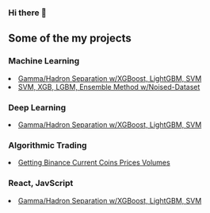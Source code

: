 ### Hi there 👋

<!--
**john-fante/john-fante** is a ✨ _special_ ✨ repository because its `README.md` (this file) appears on your GitHub profile.

Here are some ideas to get you started:

- 🔭 I’m currently working on ...
- 🌱 I’m currently learning ...
- 👯 I’m looking to collaborate on ...
- 🤔 I’m looking for help with ...
- 💬 Ask me about ...
- 📫 How to reach me: ...
- 😄 Pronouns: ...
- ⚡ Fun fact: ...
-->

## Some of the my projects

### Machine Learning
<li> <a href ="https://github.com/john-fante/gamma-hadron-separation-xgb-lgbm-svm"> Gamma/Hadron Separation w/XGBoost, LightGBM, SVM </a> </li>
<li> <a href ="https://github.com/john-fante/svm-xgboost-lightgbm-ensemble-method-w-noised-dataset"> SVM, XGB, LGBM, Ensemble Method w/Noised-Dataset </a> </li>

### Deep Learning
<li> <a href ="https://github.com/john-fante/gamma-hadron-separation-xgb-lgbm-svm"> Gamma/Hadron Separation w/XGBoost, LightGBM, SVM </a> </li>

### Algorithmic Trading
<li> <a href ="https://github.com/john-fante/Getting-Binance-current-coins-prices-volumes"> Getting Binance Current Coins Prices Volumes </a> </li>

### React, JavScript 
<li> <a href ="https://github.com/john-fante/gamma-hadron-separation-xgb-lgbm-svm"> Gamma/Hadron Separation w/XGBoost, LightGBM, SVM </a> </li>

